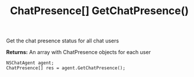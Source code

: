 ﻿---
uid: crmscript_ref_NSChatAgent_GetChatPresence
title: ChatPresence[] GetChatPresence()
intellisense: NSChatAgent.GetChatPresence
keywords: NSChatAgent, GetChatPresence
so.topic: reference
---

Get the chat presence status for all chat users


**Returns:** An array with ChatPresence objects for each user

```crmscript
NSChatAgent agent;
ChatPresence[] res = agent.GetChatPresence();
```

